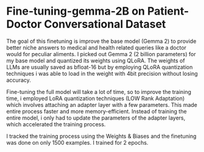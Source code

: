 # Fine-tuning-gemma-2B on Patient-Doctor Conversational Dataset 
The goal of this finetuning is improve the base model (Gemma 2) to provide better niche answers to medical and health related queries like a doctor would for peculiar aliments.
I picked out Gemma 2 (2 billion parameters) for my base model and quantized its weights using QLoRA. The weights of LLMs are usually saved as bfloat-16 but by employing QLoRA quantization techniques i was able to load in the weight with 4bit precision without losing accuracy.

Fine-tuning the full model will take a lot of time, so to improve the training time, i employed LoRA quantization techniques (LOW Rank Adaptation) which involves attaching an adapter layer with a few parameters. This made entire process faster and more memory-efficient. Instead of training the entire model, i only had to update the parameters of the adapter layers, which accelerated the training process.

I tracked the training process using the Weights & Biases and the finetuning was done on only 1500 examples. I trained for 2 epochs.
